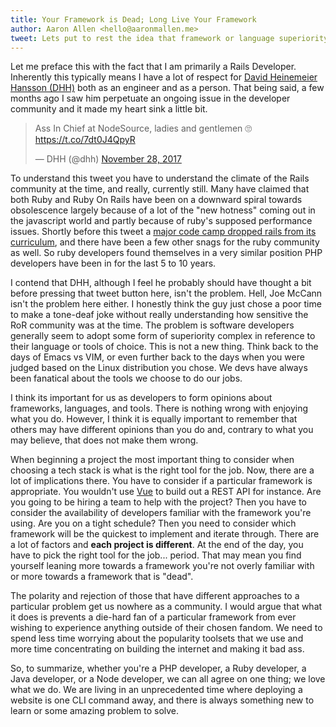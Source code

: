 ```yaml
---
title: Your Framework is Dead; Long Live Your Framework
author: Aaron Allen <hello@aaronmallen.me>
tweet: Lets put to rest the idea that framework or language superiority is a thing
---
```


Let me preface this with the fact that I am primarily a Rails Developer.  Inherently this typically means I have a lot of respect for [David Heinemeier Hansson (DHH)][1] both as an engineer and as a person.  That being said, a few months ago I saw him perpetuate an ongoing issue in the developer community and it made my heart sink a little bit.


<script async src="https://platform.twitter.com/widgets.js" charset="utf-8"></script>
<blockquote class="twitter-tweet" data-lang="en"><p lang="en" dir="ltr">Ass In Chief at NodeSource, ladies and gentlemen 🙄 <a href="https://t.co/7dt0J4QpyR">https://t.co/7dt0J4QpyR</a></p>&mdash; DHH (@dhh) <a href="https://twitter.com/dhh/status/935577543519830016?ref_src=twsrc%5Etfw">November 28, 2017</a></blockquote>


To understand this tweet you have to understand the climate of the Rails community at the time, and really, currently still.  Many have claimed that both Ruby and Ruby On Rails have been on a downward spiral towards obsolescence largely because of a lot of the "new hotness" coming out in the javascript world and partly because of ruby's supposed performance issues.  Shortly before this tweet a [major code camp dropped rails from its curriculum][2], and there have been a few other snags for the ruby community as well.  So ruby developers found themselves in a very similar position PHP developers have been in for the last 5 to 10 years.

I contend that DHH, although I feel he probably should have thought a bit before pressing that tweet button here, isn't the problem.  Hell, Joe McCann isn't the problem here either.  I honestly think the guy just chose a poor time to make a tone-deaf joke without really understanding how sensitive the RoR community was at the time.  The problem is software developers generally seem to adopt some form of superiority complex in reference to their language or tools of choice.  This is not a new thing. Think back to the days of Emacs vs VIM, or even further back to the days when you were judged based on the Linux distribution you chose. We devs have always been fanatical about the tools we choose to do our jobs.

I think its important for us as developers to form opinions about frameworks, languages, and tools.  There is nothing wrong with enjoying what you do.  However, I think it is equally important to remember that others may have different opinions than you do and, contrary to what you may believe, that does not make them wrong.

When beginning a project the most important thing to consider when choosing a tech stack is what is the right tool for the job.  Now, there are a lot of implications there. You have to consider if a particular framework is appropriate. You wouldn't use [Vue][3] to build out a REST API for instance.  Are you going to be hiring a team to help with the project? Then you have to consider the availability of developers familiar with the framework you're using.  Are you on a tight schedule? Then you need to consider which framework will be the quickest to implement and iterate through.  There are a lot of factors and __each project is different__.  At the end of the day, you have to pick the right tool for the job... period.  That may mean you find yourself leaning more towards a framework you're not overly familiar with or more towards a framework that is "dead".

The polarity and rejection of those that have different approaches to a particular problem get us nowhere as a community.  I would argue that what it does is prevents a die-hard fan of a particular framework from ever wishing to experience anything outside of their chosen fandom.  We need to spend less time worrying about the popularity toolsets that we use and more time concentrating on building the internet and making it bad ass.

So, to summarize, whether you're a PHP developer, a Ruby developer, a Java developer, or a Node developer, we can all agree on one thing; we love what we do.  We are living in an unprecedented time where deploying a website is one CLI command away, and there is always something new to learn or some amazing problem to solve.

[1]: http://david.heinemeierhansson.com
[2]: https://www.neowin.net/news/major-coding-boot-camp-drops-ruby-on-rails-and-replaces-it-with-a-java-course
[3]: https://vuejs.org/

